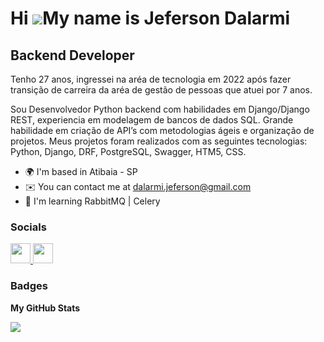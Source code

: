 Hi ![](https://user-images.githubusercontent.com/18350557/176309783-0785949b-9127-417c-8b55-ab5a4333674e.gif)My name is Jeferson Dalarmi
========================================================================================================================================

Backend Developer
-----------------

Tenho 27 anos, ingressei na aréa de tecnologia em 2022 após fazer transição de carreira da aréa de gestão de pessoas que atuei por 7 anos.

Sou Desenvolvedor Python backend com habilidades em Django/Django REST, experiencia em modelagem de bancos de dados SQL. Grande habilidade em criação de API’s com metodologias ágeis e organização de projetos. Meus projetos foram realizados com as seguintes tecnologias: Python, Django, DRF, PostgreSQL, Swagger, HTM5, CSS.

* 🌍  I'm based in Atibaia - SP
* ✉️  You can contact me at [dalarmi.jeferson@gmail.com](mailto:dalarmi.jeferson@gmail.com)
* 🧠  I'm learning   RabbitMQ | Celery



### Socials

<p align="left"> <a href="https://www.github.com/Jdalarmi" target="_blank" rel="noreferrer"> <picture> <source media="(prefers-color-scheme: dark)" srcset="https://raw.githubusercontent.com/danielcranney/readme-generator/main/public/icons/socials/github-dark.svg" /> <source media="(prefers-color-scheme: light)" srcset="https://raw.githubusercontent.com/danielcranney/readme-generator/main/public/icons/socials/github.svg" /> <img src="https://raw.githubusercontent.com/danielcranney/readme-generator/main/public/icons/socials/github.svg" width="32" height="32" /> </picture> </a> <a href="https://www.linkedin.com/in/jeferson-dalarmi-28bb2b229/" target="_blank" rel="noreferrer"> <picture> <source media="(prefers-color-scheme: dark)" srcset="https://raw.githubusercontent.com/danielcranney/readme-generator/main/public/icons/socials/linkedin-dark.svg" /> <source media="(prefers-color-scheme: light)" srcset="https://raw.githubusercontent.com/danielcranney/readme-generator/main/public/icons/socials/linkedin.svg" /> <img src="https://raw.githubusercontent.com/danielcranney/readme-generator/main/public/icons/socials/linkedin.svg" width="32" height="32" /> </picture> </a></p>

### Badges

<b>My GitHub Stats</b>

<a href="http://www.github.com/Jdalarmi"><img src="https://github-readme-streak-stats.herokuapp.com/?user=Jdalarmi&stroke=22c55e&background=1c1917&ring=f97316&fire=f97316&currStreakNum=22c55e&currStreakLabel=f97316&sideNums=22c55e&sideLabels=22c55e&dates=22c55e&hide_border=true" /></a>
